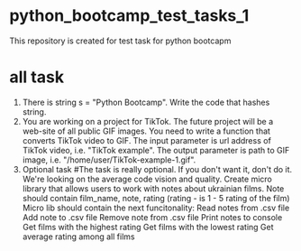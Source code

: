 # python_bootcamp_test_tasks_1
This repository is created for test task for python bootcapm
# all task
1. There is string s = "Python Bootcamp". Write the code that hashes string.
2. You are working on a project for TikTok. The future project will be a web-site of all public GIF images. You need to write a function that converts TikTok video to GIF. The input parameter is url address of TikTok video, i.e. "TikTok example". The output parameter is path to GIF image, i.e. "/home/user/TikTok-example-1.gif".
3. Optional task
  #The task is really optional. If you don't want it, don't do it. We're looking on the average code vision and quality.
Create micro library that allows users to work with notes about ukrainian films. Note should contain film_name, note, rating (rating - is 1 - 5 rating of the film) Micro lib should contain the next funcitonality:
  Read notes from .csv file
  Add note to .csv file
  Remove note from .csv file
  Print notes to console
  Get films with the highest rating
  Get films with the lowest rating
  Get average rating among all films
